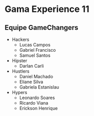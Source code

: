 # Gama Experience 11

## Equipe GameChangers
- Hackers
	- Lucas Campos
	- Gabriel Francisco
	- Samuel Santos
- Hipster
	- Darlan Carli
- Hustlers
	- Daniel Machado
	- Eliane Silva
	- Gabriela Estanislau
- Hypers
	- Leonardo Soares
	- Ricardo Viana
	- Erickson Henrique